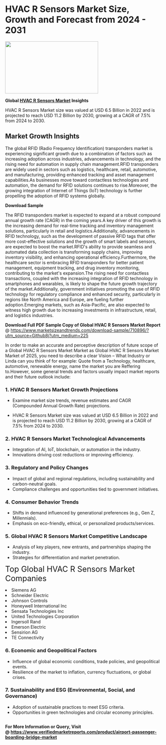 <H1>HVAC R Sensors Market Size, Growth and Forecast from 2024 - 2031</H1><img class="aligncenter size-medium wp-image-584254" src="https://thirdeyenews.in/wp-content/uploads/2024/09/Global-Market-Research-300x168.jpeg" alt="" width="300" height="168" /><p><strong>Global&nbsp;<a href="https://www.marketsizeandtrends.com/download-sample/710896/?utm_source=Github8j?utm_medium=225">HVAC R Sensors Market</a> Insights</strong></p><p>HVAC R Sensors Market size was valued at USD 6.5 Billion in 2022 and is projected to reach USD 11.2 Billion by 2030, growing at a CAGR of 7.5% from 2024 to 2030.</p><p><h2>Market Growth Insights</h2> The global RFID (Radio Frequency Identification) transponders market is experiencing significant growth due to a combination of factors such as increasing adoption across industries, advancements in technology, and the rising need for automation in supply chain management.RFID transponders are widely used in sectors such as logistics, healthcare, retail, automotive, and manufacturing, providing enhanced tracking and asset management capabilities.As businesses move toward contactless technologies and automation, the demand for RFID solutions continues to rise.Moreover, the growing integration of Internet of Things (IoT) technology is further propelling the adoption of RFID systems globally.<p><strong>Download Sample</strong></p> The RFID transponders market is expected to expand at a robust compound annual growth rate (CAGR) in the coming years.A key driver of this growth is the increasing demand for real-time tracking and inventory management solutions, particularly in retail and logistics.Additionally, advancements in RFID technology, such as the development of passive RFID tags that offer more cost-effective solutions and the growth of smart labels and sensors, are expected to boost the market.RFID's ability to provide seamless and automated data collection is transforming supply chains, improving inventory visibility, and enhancing operational efficiency.Furthermore, the healthcare sector is embracing RFID transponders for better patient management, equipment tracking, and drug inventory monitoring, contributing to the market's expansion.The rising need for contactless transactions, coupled with the increasing integration of RFID technology in smartphones and wearables, is likely to shape the future growth trajectory of the market.Additionally, government initiatives promoting the use of RFID technology for regulatory compliance and enhanced security, particularly in regions like North America and Europe, are fueling further adoption.Emerging markets, such as Asia-Pacific, are also expected to witness high growth due to increasing investments in infrastructure, retail, and logistics industries.<p><span class=""><strong>Download Full PDF Sample Copy of Global HVAC R Sensors Market Report</strong> @ <a href="https://www.marketsizeandtrends.com/download-sample/710896/?utm_source=Github8j?utm_medium=225" target="_blank">https://www.marketsizeandtrends.com/download-sample/710896/?utm_source=Github8j?utm_medium=225</a></span></p><p>In order to make an accurate and perceptive description of future scope of a Global&nbsp;HVAC R Sensors Market Market as Global&nbsp;HVAC R Sensors Market Market of 2025, you need to describe a clear Vision &ndash; What Industry or Linda can you think of for example: Quote from a Technology, healthcare, automotive, renewable energy, name the market you are Reffering to.However, some general trends and factors usually impact market reports and their future outlook include:</p><h3>1.&nbsp;<strong>HVAC R Sensors Market Growth Projections</strong></h3><ul><li>Examine market size trends, revenue estimates and CAGR (Compounded Annual Growth Rate) projections.</li><li><p>HVAC R Sensors Market size was valued at USD 6.5 Billion in 2022 and is projected to reach USD 11.2 Billion by 2030, growing at a CAGR of 7.5% from 2024 to 2030.</p></li></ul><h3>2.&nbsp;<strong>HVAC R Sensors Market Technological Advancements</strong></h3><ul><li>Integration of AI, IoT, blockchain, or automation in the industry.</li><li>Innovations driving cost reductions or improving efficiency.</li></ul><h3>3.&nbsp;<strong>Regulatory and Policy Changes</strong></h3><ul><li>Impact of global and regional regulations, including sustainability and carbon-neutral goals.</li><li>Compliance challenges and opportunities tied to government initiatives.</li></ul><h3>4.&nbsp;<strong>Consumer Behavior Trends</strong></h3><ul><li>Shifts in demand influenced by generational preferences (e.g., Gen Z, Millennials).</li><li>Emphasis on eco-friendly, ethical, or personalized products/services.</li></ul><h3>5.&nbsp;<strong>Global HVAC R Sensors Market Competitive Landscape</strong></h3><ul><li>Analysis of key players, new entrants, and partnerships shaping the industry.</li><li>Strategies for differentiation and market penetration.</li></ul><p data-pm-slice="1 1 []"><span style="color: inherit; font-family: inherit; font-size: 25px;">Top Global HVAC R Sensors Market Companies</span></p><div class="" data-test-id=""><p><li>Siemens AG</li><li> Schneider Electric</li><li> Johnson Controls</li><li> Honeywell International Inc</li><li> Sensata Technologies Inc</li><li> United Technologies Corporation</li><li> Ingersoll Rand</li><li> Emerson Electric</li><li> Sensirion AG</li><li> TE Connectivity</li></p></div><h3>6.&nbsp;<strong>Economic and Geopolitical Factors</strong></h3><ul><li>Influence of global economic conditions, trade policies, and geopolitical events.</li><li>Resilience of the market to inflation, currency fluctuations, or global crises.</li></ul><h3>7.&nbsp;<strong>Sustainability and ESG (Environmental, Social, and Governance)</strong></h3><ul><li>Adoption of sustainable practices to meet ESG criteria.</li><li>Opportunities in green technologies and circular economy principles.</li></ul><h2><strong style="font-size: 14px;">For More Information or Query, Visit @&nbsp;</strong><a style="background-color: #ffffff; font-size: 14px;" href="https://www.marketsizeandtrends.com/report/hvac-r-sensors-market/" target="_blank">https://www.verifiedmarketreports.com/product/airport-passenger-boarding-bridge-market</a></h2>